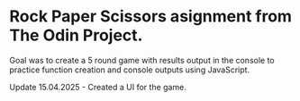 # Rock Paper Scissors asignment from The Odin Project.
<p> Goal was to create a 5 round game with results output in the console to practice function creation and console outputs using JavaScript.</p>
<p> Update 15.04.2025 - Created a UI for the game.</p>
